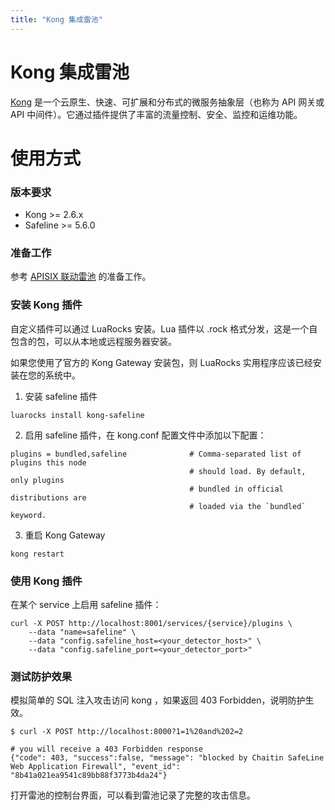```yaml
---
title: "Kong 集成雷池"
---
```


# Kong 集成雷池

[Kong](https://github.com/Kong/kong) 是一个云原生、快速、可扩展和分布式的微服务抽象层（也称为 API 网关或 API 中间件）。它通过插件提供了丰富的流量控制、安全、监控和运维功能。

# 使用方式

### 版本要求
* Kong >= 2.6.x
* Safeline >= 5.6.0

### 准备工作

参考 [APISIX 联动雷池](/docs/practice/apisix#准备工作) 的准备工作。

### 安装 Kong 插件

自定义插件可以通过 LuaRocks 安装。Lua 插件以 .rock 格式分发，这是一个自包含的包，可以从本地或远程服务器安装。

如果您使用了官方的 Kong Gateway 安装包，则 LuaRocks 实用程序应该已经安装在您的系统中。

1. 安装 safeline 插件
```shell
luarocks install kong-safeline
```
2. 启用 safeline 插件，在 kong.conf 配置文件中添加以下配置：
```shell
plugins = bundled,safeline              # Comma-separated list of plugins this node
                                        # should load. By default, only plugins
                                        # bundled in official distributions are
                                        # loaded via the `bundled` keyword.

```
3. 重启 Kong Gateway
```shell
kong restart
```

### 使用 Kong 插件
在某个 service 上启用 safeline 插件：
```shell
curl -X POST http://localhost:8001/services/{service}/plugins \
    --data "name=safeline" \
    --data "config.safeline_host=<your_detector_host>" \
    --data "config.safeline_port=<your_detector_port>"
```

### 测试防护效果
模拟简单的 SQL 注入攻击访问 kong ，如果返回 403 Forbidden，说明防护生效。
```shell
$ curl -X POST http://localhost:8000?1=1%20and%202=2

# you will receive a 403 Forbidden response
{"code": 403, "success":false, "message": "blocked by Chaitin SafeLine Web Application Firewall", "event_id": "8b41a021ea9541c89bb88f3773b4da24"}
```
打开雷池的控制台界面，可以看到雷池记录了完整的攻击信息。